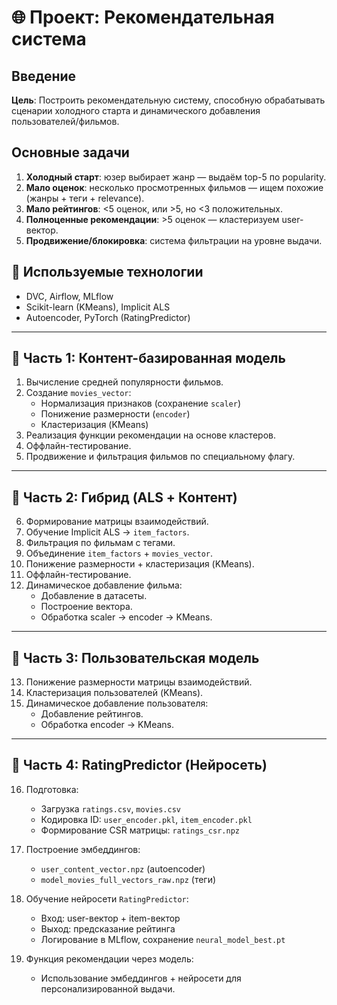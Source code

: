 # 🌐 Проект: Рекомендательная система

## Введение
**Цель**: Построить рекомендательную систему, способную обрабатывать сценарии холодного старта и динамического добавления пользователей/фильмов.

## Основные задачи
1. **Холодный старт**: юзер выбирает жанр — выдаём top-5 по popularity.
2. **Мало оценок**: несколько просмотренных фильмов — ищем похожие (жанры + теги + relevance).
3. **Мало рейтингов**: <5 оценок, или >5, но <3 положительных.
4. **Полноценные рекомендации**: >5 оценок — кластеризуем user-вектор.
5. **Продвижение/блокировка**: система фильтрации на уровне выдачи.

## 🧰 Используемые технологии
- DVC, Airflow, MLflow
- Scikit-learn (KMeans), Implicit ALS
- Autoencoder, PyTorch (RatingPredictor)

---

## 🔹 Часть 1: Контент-базированная модель

1. Вычисление средней популярности фильмов.
2. Создание `movies_vector`:
   - Нормализация признаков (сохранение `scaler`)
   - Понижение размерности (`encoder`)
   - Кластеризация (KMeans)
3. Реализация функции рекомендации на основе кластеров.
4. Оффлайн-тестирование.
5. Продвижение и фильтрация фильмов по специальному флагу.

---

## 🔸 Часть 2: Гибрид (ALS + Контент)

6. Формирование матрицы взаимодействий.
7. Обучение Implicit ALS → `item_factors`.
8. Фильтрация по фильмам с тегами.
9. Объединение `item_factors` + `movies_vector`.
10. Понижение размерности + кластеризация (KMeans).
11. Оффлайн-тестирование.
12. Динамическое добавление фильма:
    - Добавление в датасеты.
    - Построение вектора.
    - Обработка scaler → encoder → KMeans.

---

## 🔹 Часть 3: Пользовательская модель

13. Понижение размерности матрицы взаимодействий.
14. Кластеризация пользователей (KMeans).
15. Динамическое добавление пользователя:
    - Добавление рейтингов.
    - Обработка encoder → KMeans.

---

## 🔸 Часть 4: RatingPredictor (Нейросеть)

16. Подготовка:
    - Загрузка `ratings.csv`, `movies.csv`
    - Кодировка ID: `user_encoder.pkl`, `item_encoder.pkl`
    - Формирование CSR матрицы: `ratings_csr.npz`

17. Построение эмбеддингов:
    - `user_content_vector.npz` (autoencoder)
    - `model_movies_full_vectors_raw.npz` (теги)

18. Обучение нейросети `RatingPredictor`:
    - Вход: user-вектор + item-вектор
    - Выход: предсказание рейтинга
    - Логирование в MLflow, сохранение `neural_model_best.pt`

19. Функция рекомендации через модель:
    - Использование эмбеддингов + нейросети для персонализированной выдачи.